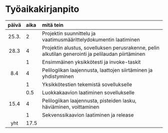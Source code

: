 # Työaikakirjanpito

| päivä | aika | mitä tein                                                                                         |
| :---: | :--- | :------------------------------------------------------------------------------------------------ |
| 25.3. | 2    | Projektin suunnittelu ja vaatimusmäärittelydokumentin laatiminen                                  |
| 28.3  | 4    | Projektin alustus, sovelluksen perusrakenne, pelin alkutilan generointi ja pelilaudan piirtäminen |
|       | 1    | Ensimmäinen yksikkötesti ja invoke-taskit                                                         |
|  8.4  | 4    | Pelilogiikan laajennusta, laattojen siirtäminen ja yhdistyminen                                   |
|       | 1    | Yksikkötestien tekemistä sovellukselle                                                            |
|       | 0.5  | Luokkakaavion laatiminen sovellukselle                                                            |
| 15.4  | 4    | Pelilogiikan laajennusta, pisteiden lasku, häviäminen, voittaminen                                |
|       | 1    | Sekvenssikaavion laatiminen ja release                                                            |
|  yht  | 17.5 |                                                                                                   |
